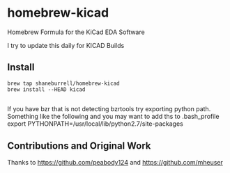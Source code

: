 # homebrew-kicad

Homebrew Formula for the KiCad EDA Software

I try to update this daily for KICAD Builds

## Install

    brew tap shaneburrell/homebrew-kicad
    brew install --HEAD kicad

##
If you have bzr that is not detecting bzrtools try exporting python path. Something like the following and you may want to add ths to .bash_profile
export PYTHONPATH=/usr/local/lib/python2.7/site-packages


## Contributions and Original Work

Thanks to https://github.com/peabody124 and https://github.com/mheuser


